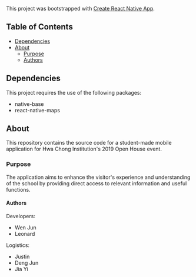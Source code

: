 This project was bootstrapped with [Create React Native App](https://github.com/react-community/create-react-native-app).

## Table of Contents

* [Dependencies](#dependencies)
* [About](#about)
  * [Purpose](#purpose)
  * [Authors](#authors)

## Dependencies

This project requires the use of the following packages:
- native-base
- react-native-maps


## About

This repository contains the source code for a student-made mobile application for Hwa Chong Institution's 2019 Open House event. 

### Purpose

The application aims to enhance the visitor's experience and understanding of the school by providing direct access to relevant information and useful functions.

#### Authors

Developers:
- Wen Jun
- Leonard

Logistics: 
- Justin
- Deng Jun
- Jia Yi